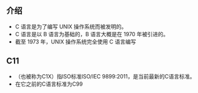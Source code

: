 ## 介绍

* C 语言是为了编写 UNIX 操作系统而被发明的。
* C 语言是以 B 语言为基础的，B 语言大概是在 1970 年被引进的。
* 截至 1973 年，UNIX 操作系统完全使用 C 语言编写



## C11

* （也被称为C1X）指ISO标准ISO/IEC 9899:2011，是当前最新的C语言标准。
* 在它之前的C语言标准为C99